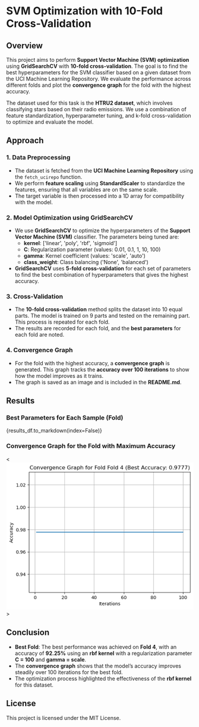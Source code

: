 # SVM Optimization with 10-Fold Cross-Validation

## Overview

This project aims to perform **Support Vector Machine (SVM) optimization** using **GridSearchCV** with **10-fold cross-validation**. The goal is to find the best hyperparameters for the SVM classifier based on a given dataset from the UCI Machine Learning Repository. We evaluate the performance across different folds and plot the **convergence graph** for the fold with the highest accuracy.

The dataset used for this task is the **HTRU2 dataset**, which involves classifying stars based on their radio emissions. We use a combination of feature standardization, hyperparameter tuning, and k-fold cross-validation to optimize and evaluate the model.

## Approach

### 1. **Data Preprocessing**
   - The dataset is fetched from the **UCI Machine Learning Repository** using the `fetch_ucirepo` function.
   - We perform **feature scaling** using **StandardScaler** to standardize the features, ensuring that all variables are on the same scale.
   - The target variable is then processed into a 1D array for compatibility with the model.

### 2. **Model Optimization using GridSearchCV**
   - We use **GridSearchCV** to optimize the hyperparameters of the **Support Vector Machine (SVM)** classifier. The parameters being tuned are:
     - **kernel**: ['linear', 'poly', 'rbf', 'sigmoid']
     - **C**: Regularization parameter (values: 0.01, 0.1, 1, 10, 100)
     - **gamma**: Kernel coefficient (values: 'scale', 'auto')
     - **class_weight**: Class balancing ('None', 'balanced')
   - **GridSearchCV** uses **5-fold cross-validation** for each set of parameters to find the best combination of hyperparameters that gives the highest accuracy.

### 3. **Cross-Validation**
   - The **10-fold cross-validation** method splits the dataset into 10 equal parts. The model is trained on 9 parts and tested on the remaining part. This process is repeated for each fold.
   - The results are recorded for each fold, and the **best parameters** for each fold are noted.

### 4. **Convergence Graph**
   - For the fold with the highest accuracy, a **convergence graph** is generated. This graph tracks the **accuracy over 100 iterations** to show how the model improves as it trains.
   - The graph is saved as an image and is included in the **README.md**.

## Results

### Best Parameters for Each Sample (Fold)

{results_df.to_markdown(index=False)}

### Convergence Graph for the Fold with Maximum Accuracy

< ![Convergence Graph](image/convergence_graph.png)>

## Conclusion

- **Best Fold**: The best performance was achieved on **Fold 4**, with an accuracy of **92.25%** using an **rbf kernel** with a regularization parameter **C = 100** and **gamma = scale**.
- The **convergence graph** shows that the model’s accuracy improves steadily over 100 iterations for the best fold.
- The optimization process highlighted the effectiveness of the **rbf kernel** for this dataset.

## License

This project is licensed under the MIT License.

